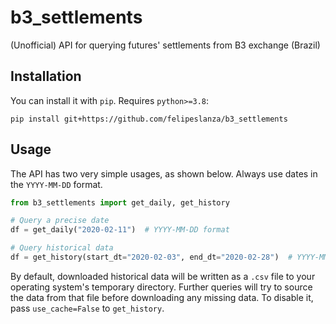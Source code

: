 b3_settlements
==============

(Unofficial) API for querying futures' settlements from B3 exchange (Brazil)


Installation
------------

You can install it with `pip`. Requires `python>=3.8`:

```shell
pip install git+https://github.com/felipeslanza/b3_settlements
```


Usage
-----

The API has two very simple usages, as shown below. Always use dates in the `YYYY-MM-DD`
format.

```python
from b3_settlements import get_daily, get_history

# Query a precise date
df = get_daily("2020-02-11")  # YYYY-MM-DD format

# Query historical data
df = get_history(start_dt="2020-02-03", end_dt="2020-02-28")  # YYYY-MM-DD format
```

By default, downloaded historical data will be written as a `.csv` file to your operating
system's temporary directory. Further queries will try to source the data from that file
before downloading any missing data. To disable it, pass `use_cache=False` to
`get_history`.
